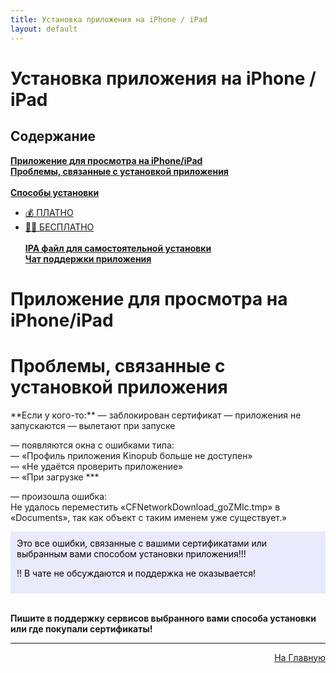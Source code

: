 ```yaml
---
title: Установка приложения на iPhone / iPad
layout: default
---
```

# Установка приложения на iPhone / iPad


<h2 id="toc">Содержание</h2>

[**Приложение для просмотра на iPhone/iPad**](#1)  
[**Проблемы, связанные с установкой приложения**](#2)<br><br>
[**Способы установки**](#3)
 + [💰 ПЛАТНО](3-1)
 + [🏴‍☠️ БЕСПЛАТНО](3-2)<br><br>
[**IPA файл для самостоятельной установки**](#4)  
[**Чат поддержки приложения**](#5)

<h1 id="1">Приложение для просмотра на iPhone/iPad</h1>

<h1 id="2">Проблемы, связанные с установкой приложения</h1>
**Если у кого-то:**  
— заблокирован сертификат  
— приложения не запускаются  
— вылетают при запуске  

— появляются окна с ошибками типа:  
    — «Профиль приложения Kinopub больше не доступен»  
    — «Не удаётся проверить приложение»  
    — «При загрузке ***

— произошла ошибка:  
Не удалось переместить «CFNetworkDownload_goZMIc.tmp» в «Documents», так как объект с таким именем уже существует.»

<div style="background-color: #E9EAFC; color: #000000; padding: 10px;">
Это все ошибки, связанные с вашими сертификатами или выбранным вами способом установки приложения!!!  

‼️ В чате не обсуждаются и поддержка не оказывается!</div><br>

**Пишите в поддержку сервисов выбранного вами способа установки или где покупали сертификаты!**

---
<p  align="right"><a href="https://lazykpub.github.io/Lazykpub">На Главную</a></p>
